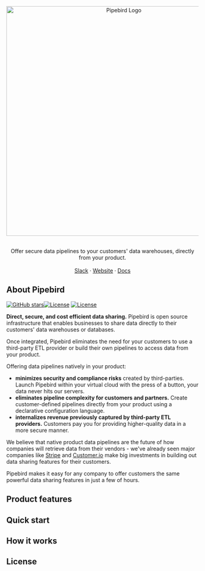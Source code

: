 <!-- PIPEBIRD LOGO -->
<p align="center">
  <a href="https://github.com/pipebird/pipebird">
    <img src="https://uploads-ssl.webflow.com/6219b67aebd6fd87049d2e0e/6307cb7c58c2d8b9d7a41141_Frame%2011994.svg" width="600" alt="Pipebird Logo">
  </a>

  <p align="center">
   <br />
    Offer secure data pipelines to your customers' data warehouses, directly from your product.
    <br />
    <br />
    <a href="https://join.slack.com/t/pipebirdcommunity/shared_invite/zt-1emvmxdk6-jBc9qXDDgeLhinJ8ktOgHg">Slack</a>
    ·
    <a href="https://pipebird.com/">Website</a>
    ·
    <a href="https://docs.pipebird.com/reference/welcome-to-pipebird">Docs</a>
  </p>
</p>


## About Pipebird

[![GitHub stars](https://img.shields.io/github/stars/pipebird/pipebird?style=social&label=Star&maxAge=2592000)](https://GitHub.com/pipebird/pipebird/stargazers/)[![License](https://img.shields.io/static/v1?label=license&message=MIT&color=brightgreen)](https://github.com/pipebird/pipebird/tree/a9b1c6c0420550ad5069aca66c295223e0d05e27/LICENSE/README.md) [![License](https://img.shields.io/static/v1?label=license&message=ELv2&color=brightgreen)](https://github.com/pipebird/pipebird/tree/a9b1c6c0420550ad5069aca66c295223e0d05e27/LICENSE/README.md)

**Direct, secure, and cost efficient data sharing.** Pipebird is open source infrastructure that enables businesses to share data directly to their customers' data warehouses or databases.

Once integrated, Pipebird eliminates the need for your customers to use a third-party ETL provider or build their own pipelines to access data from your product.

Offering data pipelines natively in your product:
- **minimizes security and compliance risks** created by third-parties. Launch Pipebird within your virtual cloud with the press of a button, your data never hits our servers.
- **eliminates pipeline complexity for customers and partners.** Create customer-defined pipelines directly from your product using a declarative configuration language.
- **internalizes revenue previously captured by third-party ETL providers.** Customers pay you for providing higher-quality data in a more secure manner.

We believe that native product data pipelines are the future of how companies will retrieve data from their vendors - we've already seen major companies like [Stripe](https://stripe.com/data-pipeline) and [Customer.io](https://customer.io/data-warehouse) make big investments in building out data sharing features for their customers.

Pipebird makes it easy for any company to offer customers the same powerful data sharing features in just a few of hours.

## Product features


## Quick start


## How it works


## License

